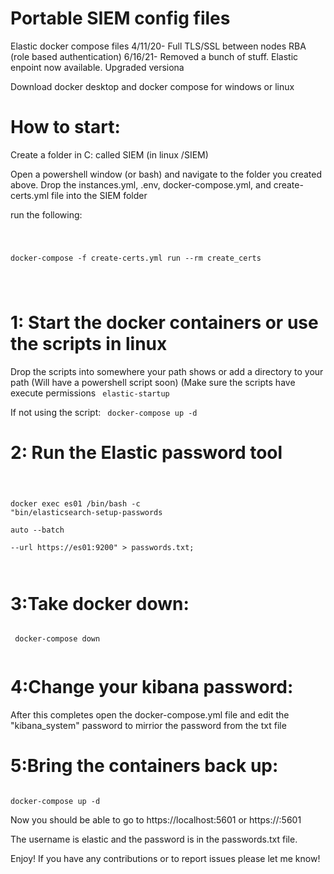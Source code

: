 # Portable SIEM config files
Elastic docker compose files
4/11/20- Full TLS/SSL between nodes RBA (role based authentication)
6/16/21- Removed a bunch of stuff. Elastic enpoint now available. Upgraded versiona

 Download docker desktop and docker compose for windows or linux 


# How to start:
 Create a folder in C: called SIEM (in linux /SIEM)
 

Open a powershell window (or bash) and navigate to the folder you created above. 
Drop the instances.yml, .env, docker-compose.yml, and create-certs.yml file into the SIEM folder

run the following:

<code class ="sh">
 


docker-compose -f create-certs.yml run --rm create_certs

 
 </code>


# 1: Start the docker containers or use the scripts in linux

Drop the scripts into somewhere your path shows or add a directory to your path
(Will have a powershell script soon)
(Make sure the scripts have execute permissions
<code class ="sh">
elastic-startup 
</code>

If not using the script:
<code class ="sh">
docker-compose up -d
</code>

# 2: Run the Elastic password tool

<code class ="sh">
 
docker exec es01 /bin/bash -c "bin/elasticsearch-setup-passwords \
auto --batch \
--url https://es01:9200" > passwords.txt;

</code>

# 3:Take docker down:

<code class ="sh">
 docker-compose down

</code>

# 4:Change your kibana password:

After this completes open the docker-compose.yml file and edit the "kibana_system" password to mirrior the password from the txt file

# 5:Bring the containers back up:

<code class ="sh">
docker-compose up -d
</code>

Now you should be able to go to https://localhost:5601 or https://<IP of device>:5601
 
The username is elastic and the password is in the passwords.txt file.



Enjoy! If you have any contributions or to report issues please let me know!
